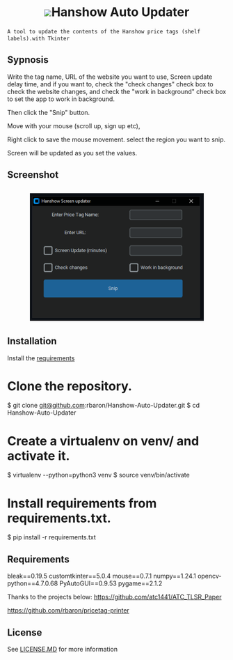 
<h1 align='center'> <img width=32 src='https://static.wikia.nocookie.net/computer-software-and-video-games/images/9/94/Snipping_Tool_10_Icon.png/revision/latest?cb=20170128223105'>Hanshow Auto Updater</h1>
<p align='center'>
    
    A tool to update the contents of the Hanshow price tags (shelf labels).with Tkinter 
</p>

## Sypnosis

Write the tag name, URL of the website you want to use, Screen update delay time, and if you want to, check the "check changes" check box to check the website changes, and check the "work in background" check box to set the app to work in background. 

Then click the "Snip"  button. 

Move with your mouse (scroll up, sign up etc), 

Right click to save the mouse movement.
select the region you want to snip.


Screen will be updated as you set the values.


## Screenshot
<h2 align='center'> <img width=400 src='https://github.com/MakersFunDuck/Hanshow-Auto-Updater/blob/main/Screenshot.png'></h2>



## Installation

Install the [requirements](#requirements)
# Clone the repository.
$ git clone git@github.com:rbaron/Hanshow-Auto-Updater.git
$ cd Hanshow-Auto-Updater
# Create a virtualenv on venv/ and activate it.
$ virtualenv --python=python3 venv
$ source venv/bin/activate
# Install requirements from requirements.txt.
$ pip install -r requirements.txt


## Requirements
bleak==0.19.5
customtkinter==5.0.4
mouse==0.7.1
numpy==1.24.1
opencv-python==4.7.0.68
PyAutoGUI==0.9.53
pygame==2.1.2





Thanks to the projects below: 
https://github.com/atc1441/ATC_TLSR_Paper

https://github.com/rbaron/pricetag-printer

## License

See [LICENSE.MD](../../LICENSE.MD) for more information
